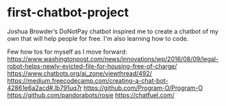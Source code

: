 # first-chatbot-project
Joshua Browder’s DoNotPay chatbot inspired me to create a chatbot of my own that will help people for free. I'm also learning how to code. 

Few how tos for myself as I move forward: 
https://www.washingtonpost.com/news/innovations/wp/2016/08/09/legal-robot-helps-newly-evicted-file-for-housing-free-of-charge/
https://www.chatbots.org/ai_zone/viewthread/492/
https://medium.freecodecamp.com/creating-a-chat-bot-42861e6a2acd#.lb791uq7r
https://github.com/Program-O/Program-O
https://github.com/pandorabots/rosie
https://chatfuel.com/
